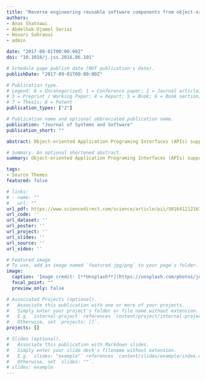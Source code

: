 ```yaml
---
title: "Reverse engineering reusable software components from object-oriented APIs"
authors:
- Anas Shatnawi
- Abdelhak-Djamel Seriai
- Houari Sahraoui
- admin

date: "2017-09-01T00:00:00Z"
doi: "10.1016/j.jss.2016.06.101"

# Schedule page publish date (NOT publication's date).
publishDate: "2017-09-01T00:00:00Z"

# Publication type.
# Legend: 0 = Uncategorized; 1 = Conference paper; 2 = Journal article;
# 3 = Preprint / Working Paper; 4 = Report; 5 = Book; 6 = Book section;
# 7 = Thesis; 8 = Patent
publication_types: ["2"]

# Publication name and optional abbreviated publication name.
publication: "Journal of Systems and Software"
publication_short: ""

abstract: Object-oriented Application Programing Interfaces (APIs) support software reuse by providing pre-implemented functionalities. Due to the huge number of included classes, reusing and understanding large APIs is a complex task. Otherwise, software components are accepted to be more reusable and understandable entities than object-oriented ones. Thus, in this paper, we propose an approach for reengineering object-oriented APIs into component-based ones. We mine components as a group of classes based on the frequency they are used together and their ability to form a quality-centric component. To validate our approach, we experimented on 100 Java applications that used four APIs.

# Summary. An optional shortened abstract.
summary: Object-oriented Application Programing Interfaces (APIs) support software reuse by providing pre-implemented functionalities. Due to the huge number of included classes, reusing and understanding large APIs is a complex task. Otherwise, software components are accepted to be more reusable and understandable entities than object-oriented ones. Thus, in this paper, we propose an approach for reengineering object-oriented APIs into component-based ones. We mine components as a group of classes based on the frequency they are used together and their ability to form a quality-centric component. To validate our approach, we experimented on 100 Java applications that used four APIs.

tags:
- Source Themes
featured: false

# links:
# - name: ""
#   url: ""
url_pdf: https://www.sciencedirect.com/science/article/pii/S016412121630098X
url_code: ''
url_dataset: ''
url_poster: ''
url_project: ''
url_slides: ''
url_source: ''
url_video: ''

# Featured image
# To use, add an image named `featured.jpg/png` to your page's folder. 
image:
  caption: 'Image credit: [**Unsplash**](https://unsplash.com/photos/jdD8gXaTZsc)'
  focal_point: ""
  preview_only: false

# Associated Projects (optional).
#   Associate this publication with one or more of your projects.
#   Simply enter your project's folder or file name without extension.
#   E.g. `internal-project` references `content/project/internal-project/index.md`.
#   Otherwise, set `projects: []`.
projects: []

# Slides (optional).
#   Associate this publication with Markdown slides.
#   Simply enter your slide deck's filename without extension.
#   E.g. `slides: "example"` references `content/slides/example/index.md`.
#   Otherwise, set `slides: ""`.
# slides: example
---
```


